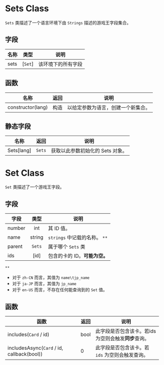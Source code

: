 
# Sets Class
`Sets` 类描述了一个语言环境下由 `Strings` 描述的游戏王字段集合。
## 字段
名称|类型|说明
----|----|----
sets|[`Set`]|该环境下的所有字段
## 函数
名称|返回|说明
----|----|----
constructor(lang)|构造|以给定参数为语言，创建一个新集合。
## 静态字段
名称|返回|说明
----|----|---
Sets[lang]|`Sets`|获取以此参数初始化的 Sets 对象。

# Set Class
`Set` 类描述了一个游戏王字段。
## 字段
字段|类型|说明
----|:----:|----
number|int|其 ID 值。
name|string|`strings` 中记载的名称。 `**`
parent|`Sets`|属于哪个 `Sets` 类
ids|[id]|包含的卡的 ID。**可能为空。**
`**`
+ 对于 `zh-CN` 而言，其值为 `name\tjp_name`
+ 对于 `ja-JP` 而言，其值为 `jp_name`
+ 对于 `en-US` 而言，不存在任何能查询到的 `Set` 值。

## 函数
函数|返回|说明
----|----|----
includes(`Card` / id)|bool|此字段是否包含该卡。若ids为空则会触发**同步**查询。
includesAsync(`Card` / id, callback(bool))|0|此字段是否包含该卡。若 `ids` 为空则会触发查询。